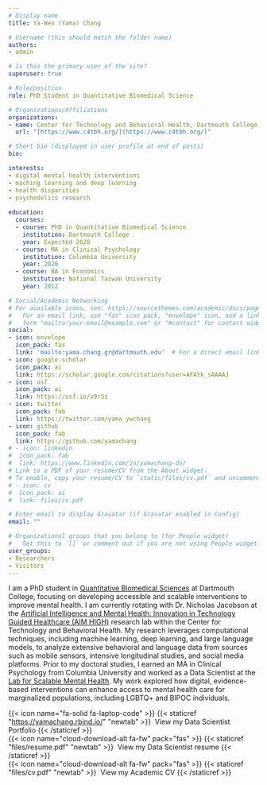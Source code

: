 ```yaml
---
# Display name
title: Ya-Wen (Yama) Chang

# Username (this should match the folder name)
authors:
- admin

# Is this the primary user of the site?
superuser: true

# Role/position
role: PhD Student in Quantitative Biomedical Science

# Organizations/Affiliations
organizations:
- name: Center for Technology and Behavioral Health, Dartmouth College
  url: "[https://www.c4tbh.org/](https://www.c4tbh.org/)"

# Short bio (displayed in user profile at end of posts)
bio: 

interests:
- digital mental health interventions
- maching learning and deep learning
- health disparities
- psychedelics research
  
education:
  courses:
  - course: PhD in Quantitative Biomedical Science
    institution: Dartmouth College
    year: Expected 2028
  - course: MA in Clinical Psychology
    institution: Columbia University
    year: 2020
  - course: BA in Economics
    institution: National Taiwan University
    year: 2012

# Social/Academic Networking
# For available icons, see: https://sourcethemes.com/academic/docs/page-builder/#icons
#   For an email link, use "fas" icon pack, "envelope" icon, and a link in the
#   form "mailto:your-email@example.com" or "#contact" for contact widget.
social:
- icon: envelope
  icon_pack: fas
  link: 'mailto:yama.chang.gr@dartmouth.edu'  # For a direct email link, use "mailto:test@example.org".
- icon: google-scholar
  icon_pack: ai
  link: https://scholar.google.com/citations?user=AFAYk_sAAAAJ
- icon: osf
  icon_pack: ai
  link: https://osf.io/v9r5z
- icon: twitter
  icon_pack: fab
  link: https://twitter.com/yama_ywchang
- icon: github
  icon_pack: fab
  link: https://github.com/yamachang
# - icon: linkedin
#  icon_pack: fab
#  link: https://www.linkedin.com/in/yamachang-ds/
# Link to a PDF of your resume/CV from the About widget.
# To enable, copy your resume/CV to `static/files/cv.pdf` and uncomment the lines below.
# - icon: cv
#  icon_pack: ai
#  link: files/cv.pdf

# Enter email to display Gravatar (if Gravatar enabled in Config)
email: ""

# Organizational groups that you belong to (for People widget)
#   Set this to `[]` or comment out if you are not using People widget.
user_groups:
- Researchers
- Visitors
---
```


I am a PhD student in [Quantitative Biomedical Sciences](https://geiselmed.dartmouth.edu/qbs/) at Dartmouth College, focusing on developing accessible and scalable interventions to improve mental health. I am currently rotating with Dr. Nicholas Jacobson at the [Artificial Intelligence and Mental Health: Innovation in Technology Guided Healthcare (AIM HIGH)](https://geiselmed.dartmouth.edu/jacobsonlab/) research lab within the Center for Technology and Behavioral Health. My research leverages computational techniques, including machine learning, deep learning, and large language models, to analyze extensive behavioral and language data from sources such as mobile sensors, intensive longitudinal studies, and social media platforms. Prior to my doctoral studies, I earned an MA in Clinical Psychology from Columbia University and worked as a Data Scientist at the [Lab for Scalable Mental Health](https://www.schleiderlab.org/). My work explored how digital, evidence-based interventions can enhance access to mental health care for marginalized populations, including LGBTQ+ and BIPOC individuals.

{{< icon name="fa-solid fa-laptop-code" >}} {{< staticref "https://yamachang.rbind.io/" "newtab" >}}&nbsp; View my Data Scientist Portfolio {{< /staticref >}} <br/>
{{< icon name="cloud-download-alt fa-fw" pack="fas" >}} {{< staticref "files/resume.pdf" "newtab" >}}&nbsp; View my Data Scientist resume {{< /staticref >}} <br/>
{{< icon name="cloud-download-alt fa-fw" pack="fas" >}} {{< staticref "files/cv.pdf" "newtab" >}}&nbsp; View my Academic CV {{< /staticref >}} <br/>

